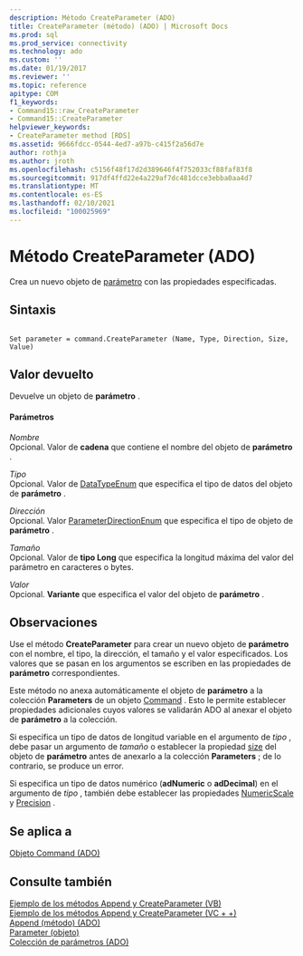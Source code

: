 ```yaml
---
description: Método CreateParameter (ADO)
title: CreateParameter (método) (ADO) | Microsoft Docs
ms.prod: sql
ms.prod_service: connectivity
ms.technology: ado
ms.custom: ''
ms.date: 01/19/2017
ms.reviewer: ''
ms.topic: reference
apitype: COM
f1_keywords:
- Command15::raw_CreateParameter
- Command15::CreateParameter
helpviewer_keywords:
- CreateParameter method [RDS]
ms.assetid: 9666fdcc-0544-4ed7-a97b-c415f2a56d7e
author: rothja
ms.author: jroth
ms.openlocfilehash: c5156f48f17d2d389646f4f752033cf88faf83f8
ms.sourcegitcommit: 917df4ffd22e4a229af7dc481dcce3ebba0aa4d7
ms.translationtype: MT
ms.contentlocale: es-ES
ms.lasthandoff: 02/10/2021
ms.locfileid: "100025969"
---
```

# <a name="createparameter-method-ado"></a>Método CreateParameter (ADO)
Crea un nuevo objeto de [parámetro](./parameter-object.md) con las propiedades especificadas.  
  
## <a name="syntax"></a>Sintaxis  
  
```  
  
Set parameter = command.CreateParameter (Name, Type, Direction, Size, Value)  
```  
  
## <a name="return-value"></a>Valor devuelto  
 Devuelve un objeto de **parámetro** .  
  
#### <a name="parameters"></a>Parámetros  
 *Nombre*  
 Opcional. Valor de **cadena** que contiene el nombre del objeto de **parámetro** .  
  
 *Tipo*  
 Opcional. Valor de [DataTypeEnum](./datatypeenum.md) que especifica el tipo de datos del objeto de **parámetro** .  
  
 *Dirección*  
 Opcional. Valor [ParameterDirectionEnum](./parameterdirectionenum.md) que especifica el tipo de objeto de **parámetro** .  
  
 *Tamaño*  
 Opcional. Valor de **tipo Long** que especifica la longitud máxima del valor del parámetro en caracteres o bytes.  
  
 *Valor*  
 Opcional. **Variante** que especifica el valor del objeto de **parámetro** .  
  
## <a name="remarks"></a>Observaciones  
 Use el método **CreateParameter** para crear un nuevo objeto de **parámetro** con el nombre, el tipo, la dirección, el tamaño y el valor especificados. Los valores que se pasan en los argumentos se escriben en las propiedades de **parámetro** correspondientes.  
  
 Este método no anexa automáticamente el objeto de **parámetro** a la colección **Parameters** de un objeto [Command](./command-object-ado.md) . Esto le permite establecer propiedades adicionales cuyos valores se validarán ADO al anexar el objeto de **parámetro** a la colección.  
  
 Si especifica un tipo de datos de longitud variable en el argumento de *tipo* , debe pasar un argumento de *tamaño* o establecer la propiedad [size](./size-property-ado-parameter.md) del objeto de **parámetro** antes de anexarlo a la colección **Parameters** ; de lo contrario, se produce un error.  
  
 Si especifica un tipo de datos numérico (**adNumeric** o **adDecimal**) en el argumento de *tipo* , también debe establecer las propiedades [NumericScale](./numericscale-property-ado.md) y [Precision](./precision-property-ado.md) .  
  
## <a name="applies-to"></a>Se aplica a  
 [Objeto Command (ADO)](./command-object-ado.md)  
  
## <a name="see-also"></a>Consulte también  
 [Ejemplo de los métodos Append y CreateParameter (VB)](./append-and-createparameter-methods-example-vb.md)   
 [Ejemplo de los métodos Append y CreateParameter (VC + +)](./append-and-createparameter-methods-example-vc.md)   
 [Append (método) (ADO)](./append-method-ado.md)   
 [Parameter (objeto)](./parameter-object.md)   
 [Colección de parámetros (ADO)](./parameters-collection-ado.md)